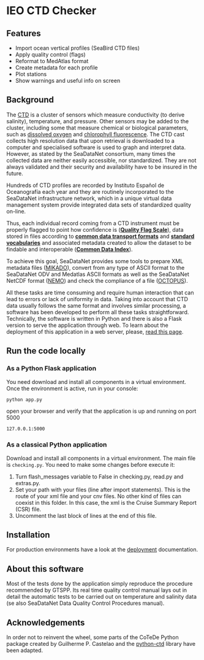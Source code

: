 # IEO CTD Checker

## Features

- Import ocean vertical profiles (SeaBird CTD files)
- Apply quality control (flags)
- Reformat to MedAtlas format
- Create metadata for each profile
- Plot stations
- Show warnings and useful info on screen

## Background
<p id="bkmrk-the-ctd-is-a-cluster">The <a href="https://en.wikipedia.org/wiki/CTD_(instrument)">CTD</a> is a cluster of sensors which measure conductivity (to derive salinity), temperature, and pressure. Other sensors may be added to the cluster, including some that measure chemical or biological parameters, such as <a class="mw-redirect" title="Dissolved oxygen" href="https://en.wikipedia.org/wiki/Dissolved_oxygen">dissolved oxygen</a> and <a title="Chlorophyll fluorescence" href="https://en.wikipedia.org/wiki/Chlorophyll_fluorescence">chlorophyll fluorescence</a>. The CTD cast collects high resolution data that upon retrieval is downloaded to a computer and specialised software is used to graph and interpret data. However, as stated by the SeaDataNet consortium, many times the collected data are neither easily accessible, nor standardized. They are not always validated and their security and availability have to be insured in the future. </p>
<p id="bkmrk-hundreds-of-ctd-prof">Hundreds of CTD profiles are recorded by Instituto Español de Oceanografía each year and they are routinely incorporated to the SeaDataNet infrastructure network, which in a unique virtual data management system provide integrated data sets of standardized quality on-line. </p>
<p id="bkmrk-thus%2C-each-individua">Thus, each individual record coming from a CTD instrument must be properly flagged to point how confidence is (<strong><a href="https://www.seadatanet.org/Standards/Data-Quality-Control" target="_blank" rel="noopener">Quality Flag Scale</a></strong>), data stored in files according to <strong><a href="https://www.seadatanet.org/Standards/Data-Transport-Formats">common data transport formats</a></strong> and <strong><a href="https://www.seadatanet.org/Standards/Common-Vocabularies">standard vocabularies</a></strong> and associated metadata created to allow the dataset to be findable and interoperable (<a href="https://www.seadatanet.org/Metadata/CDI-Common-Data-Index"><strong>Common Data Index</strong></a>).</p>
<p id="bkmrk-to-achieve-this-goal">To achieve this goal, SeaDataNet provides some tools to prepare XML metadata files (<a href="https://www.seadatanet.org/Software/MIKADO">MIKADO</a>), convert from any type of ASCII format to the SeaDataNet ODV and Medatlas ASCII formats as well as the SeaDataNet NetCDF format (<a href="https://www.seadatanet.org/Software/NEMO">NEMO</a>) and check the compliance of a file (<a href="https://www.seadatanet.org/Software/OCTOPUS">OCTOPUS</a>).</p>
<p id="bkmrk-all-these-tasks-are-">All these tasks are time consuming and require human interaction that can lead to errors or lack of uniformity in data. Taking into account that CTD data usually follows the same format and involves similar processing, a software has been developed to perform all these tasks straightforward. Technically, the software is written in Python and there is also a Flask version to serve the application through web. To learn about the deployment of this application in a web server, please, <a title="Deploying Python Flask: the example of IEO CTD Checker" href="http://www.wiki.ieo.es/books/centro-nacional-de-datos-oceanogr%C3%A1ficos/page/deploying-python-flask-the-example-of-ieo-ctd-checker">read this page</a>.</p>
<p id="bkmrk-%C2%A0"> </p>

## Run the code locally

### As a Python Flask application
You need download and install all components in a virtual environment. Once the environment is active, run in your console:
```sh
python app.py
```
open your browser and verify that the application is up and running on  port 5000
```sh
127.0.0.1:5000
```

### As a classical Python application
Download and install all components in a virtual environment. The main file is `checking.py`. You need to make some changes before execute it:
1) Turn flash_messages variable to False in checking.py, read.py and extras.py.
2) Set your path with your files (line after import statements). This is the route of your xml file and your cnv files. No other kind of files can coexist in this folder. In this case, the xml is the Cruise Summary Report (CSR) file. 
3) Uncomment the last block of lines at the end of this file.


## Installation

For production environments have a look at the [deployment] documentation.


## About this software

Most of the tests done by the application simply reproduce the procedure recommended by GTSPP. Its real time quality control manual lays out in detail the automatic tests to be carried out on temperature and salinity data (se also SeaDataNet Data Quality Control Procedures manual). 

## Acknowledgements

In order not to reinvent the wheel, some parts of the CoTeDe Python package created by Guilherme P. Castelao and the [python-ctd] library have been adapted.


[//]: # (These are reference links used in the body of this note and get stripped out when the markdown processor does its job. There is no need to format nicely because it shouldn't be seen. Thanks SO - http://stackoverflow.com/questions/4823468/store-comments-in-markdown-syntax)

[here]: <http://wiki.ieo.es/books/centro-nacional-de-datos-oceanogr%C3%A1ficos/page/ieo-ctd-checker>
[deployment]: <http://wiki.ieo.es/books/centro-nacional-de-datos-oceanogr%C3%A1ficos/page/deploying-python-flask-the-example-of-ieo-ctd-checker>
[python-ctd]: <https://github.com/pyoceans/python-ctd>
